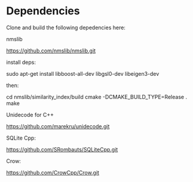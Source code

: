 Dependencies
============

Clone and build the following depedencies here:

  nmslib

  https://github.com/nmslib/nmslib.git

  install deps: 

  sudo apt-get install libboost-all-dev libgsl0-dev libeigen3-dev
  
  then:

  cd nmslib/similarity_index/build
  cmake -DCMAKE_BUILD_TYPE=Release .
  make

  Unidecode for C++

  https://github.com/marekru/unidecode.git


  SQLite Cpp:

  https://github.com/SRombauts/SQLiteCpp.git


  Crow:

  https://github.com/CrowCpp/Crow.git
